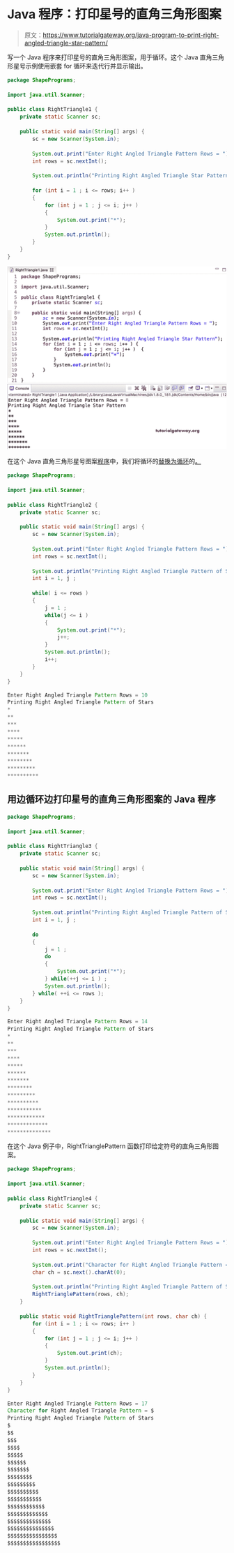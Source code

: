 # Java 程序：打印星号的直角三角形图案

> 原文：<https://www.tutorialgateway.org/java-program-to-print-right-angled-triangle-star-pattern/>

写一个 Java 程序来打印星号的直角三角形图案，用于循环。这个 Java 直角三角形星号示例使用嵌套 for 循环来迭代行并显示输出。

```java
package ShapePrograms;

import java.util.Scanner;

public class RightTriangle1 {
	private static Scanner sc;

	public static void main(String[] args) {
		sc = new Scanner(System.in);	

		System.out.print("Enter Right Angled Triangle Pattern Rows = ");
		int rows = sc.nextInt();

		System.out.println("Printing Right Angled Triangle Star Pattern");

		for (int i = 1 ; i <= rows; i++ ) 
		{
			for (int j = 1 ; j <= i; j++ ) 	
			{
				System.out.print("*");
			}
			System.out.println();
		}
	}
}
```

![Java Program to Print Right Angled Triangle Star Pattern 1](img/94369ce4b84c42534e548d727476bd97.png)

在这个 Java 直角三角形星号图案[程序](https://www.tutorialgateway.org/learn-java-programs/)中，我们将循环的[替换为循环](https://www.tutorialgateway.org/java-for-loop/)的[。](https://www.tutorialgateway.org/java-while-loop/)

```java
package ShapePrograms;

import java.util.Scanner;

public class RightTriangle2 {
	private static Scanner sc;

	public static void main(String[] args) {
		sc = new Scanner(System.in);

		System.out.print("Enter Right Angled Triangle Pattern Rows = ");
		int rows = sc.nextInt();

		System.out.println("Printing Right Angled Triangle Pattern of Stars");
		int i = 1, j ;

		while( i <= rows ) 
		{
			j = 1 ;
			while(j <= i ) 
			{
				System.out.print("*");
				j++;
			}
			System.out.println();
			i++;
		}
	}
}
```

```java
Enter Right Angled Triangle Pattern Rows = 10
Printing Right Angled Triangle Pattern of Stars
*
**
***
****
*****
******
*******
********
*********
**********
```

## 用边循环边打印星号的直角三角形图案的 Java 程序

```java
package ShapePrograms;

import java.util.Scanner;

public class RightTriangle3 {
	private static Scanner sc;

	public static void main(String[] args) {
		sc = new Scanner(System.in);

		System.out.print("Enter Right Angled Triangle Pattern Rows = ");
		int rows = sc.nextInt();

		System.out.println("Printing Right Angled Triangle Pattern of Stars");
		int i = 1, j ;

		do
		{
			j = 1 ;
			do
			{
				System.out.print("*");
			} while(++j <= i ) ;
			System.out.println();
		} while( ++i <= rows );
	}
}
```

```java
Enter Right Angled Triangle Pattern Rows = 14
Printing Right Angled Triangle Pattern of Stars
*
**
***
****
*****
******
*******
********
*********
**********
***********
************
*************
**************
```

在这个 Java 例子中，RightTrianglePattern 函数打印给定符号的直角三角形图案。

```java
package ShapePrograms;

import java.util.Scanner;

public class RightTriangle4 {
	private static Scanner sc;

	public static void main(String[] args) {
		sc = new Scanner(System.in);

		System.out.print("Enter Right Angled Triangle Pattern Rows = ");
		int rows = sc.nextInt();

		System.out.print("Character for Right Angled Triangle Pattern = ");
		char ch = sc.next().charAt(0);

		System.out.println("Printing Right Angled Triangle Pattern of Stars");
		RightTrianglePattern(rows, ch);	
	}

	public static void RightTrianglePattern(int rows, char ch) {
		for (int i = 1 ; i <= rows; i++ ) 
		{
			for (int j = 1 ; j <= i; j++ ) 
			{
				System.out.print(ch);
			}
			System.out.println();
		}
	}
}
```

```java
Enter Right Angled Triangle Pattern Rows = 17
Character for Right Angled Triangle Pattern = $
Printing Right Angled Triangle Pattern of Stars
$
$$
$$$
$$$$
$$$$$
$$$$$$
$$$$$$$
$$$$$$$$
$$$$$$$$$
$$$$$$$$$$
$$$$$$$$$$$
$$$$$$$$$$$$
$$$$$$$$$$$$$
$$$$$$$$$$$$$$
$$$$$$$$$$$$$$$
$$$$$$$$$$$$$$$$
$$$$$$$$$$$$$$$$$
```